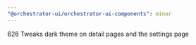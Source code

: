 ```yaml
---
"@orchestrator-ui/orchestrator-ui-components": minor
---
```


626 Tweaks dark theme on detail pages and the settings page
